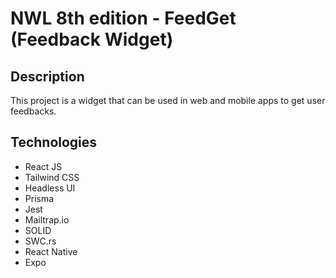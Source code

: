 # NWL 8th edition - FeedGet (Feedback Widget)

## Description

This project is a widget that can be used in web and mobile apps to get user feedbacks.

## Technologies

- React JS
- Tailwind CSS
- Headless UI
- Prisma
- Jest
- Mailtrap.io
- SOLID
- SWC.rs
- React Native
- Expo
